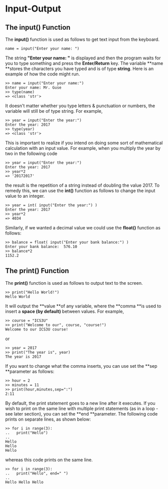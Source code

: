 # Input-Output

## The input\(\) Function

The **input\(\)** function is used as follows to get text input from the keyboard.

```
name = input("Enter your name: ")
```

The string **"Enter your name: "** is displayed and then the program waits for you to type something and press the **Enter/Return** key.  The variable **name **stores the characters you have typed and is of type **string**.  Here is an example of how the code might run.

```
>> name = input("Enter your name:")
Enter your name: Mr. Guse
>> type(name)
=> <class 'str'>
```

It doesn't matter whether you type letters & punctuation or numbers, the variable will still be of type string. For example,

```
>> year = input("Enter the year:")
Enter the year: 2017
>> type(year)
=> <class 'str'>
```

This is important to realize if you intend on doing some sort of mathematical calculation with an input value.  For example, when you multiply the year by two in the following code

```
>> year = input("Enter the year:")
Enter the year: 2017
>> year*2
=> '20172017'
```

the result is the repetition of a string instead of doubling the value 2017.  To remedy this, we can use the **int\(\)** function as follows to change the input value to an integer.

```
>> year = int( input("Enter the year:") )
Enter the year: 2017
>> year*2
=> 4034
```

Similarly, if we wanted a decimal value we could use the **float\(\)** function as follows:

```
>> balance = float( input("Enter your bank balance:") )
Enter your bank balance:  576.10
>> balance*2
1152.2
```

## The print\(\) Function

The **print\(\)** function is used as follows to output text to the screen.

```
>> print("Hello World!")
Hello World
```

It will output the **value **of any variable, where the **comma **is used to insert a **space \(by default\)** between values.  For example,

```
>> course = "ICS3U"
>> print("Welcome to our", course, "course!")
Welcome to our ICS3U course!
```

or

```
>> year = 2017
>> print("The year is", year)
The year is 2017
```

If you want to change what the comma inserts, you can use set the **sep **parameter as follows:

```
>> hour = 2
>> minutes = 11
>> print(hour,minutes,sep=":")
2:11
```

By default, the print statement goes to a new line after it executes.  If you wish to print on the same line with multiple print statements \(as in a loop - see later section\), you can set the **end **parameter.  The following code prints on separate lines, as shown below:

```
>> for i in range(3): 
..   print("Hello") 
..   
Hello
Hello
Hello
```

whereas this code prints on the same line.

```
>> for i in range(3): 
..   print("Hello", end=" ") 
..   
Hello Hello Hello
```



